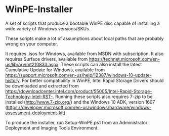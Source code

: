 WinPE-Installer
==============

A set of scripts that produce a bootable WinPE disc capable of installing a wide variety of Windows versions/SKUs.

These scripts make a lot of assumptions about local paths that are probably wrong on your computer.

It requires .isos for Windows, available from MSDN with subscription. It also requires Surface drivers, available from
https://technet.microsoft.com/en-us/library/mt210833.aspx. These scripts can also install the latest Cumulative Update
for Windows, available from https://support.microsoft.com/en-us/help/12387/windows-10-update-history. For better
compatibility in WinPE, Intel Rapid Storage Drivers should be downloaded and extracted from
https://downloadcenter.intel.com/product/55005/Intel-Rapid-Storage-Technology-Intel-RST-.
Running these scripts also requires 7-zip to be installed (http://www.7-zip.org/)
and the Windows 10 ADK, version 1607 (https://developer.microsoft.com/en-us/windows/hardware/windows-assessment-deployment-kit).

To produce the installer, run Setup-WinPE.ps1 from an Administrator Deployment and Imaging Tools Environment.
